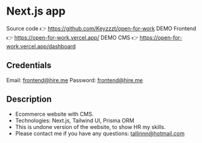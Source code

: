 # Next.js app

Source code 👉 https://github.com/Keyzzzt/open-for-work
DEMO Frontend 👉 https://open-for-work.vercel.app/
DEMO CMS 👉 https://open-for-work.vercel.app/dashboard

## Credentials
Email:  frontend@hire.me
Password: frontend@hire.me

## Description
- Ecommerce website with CMS.
- Technologies: Next.js, Tailwind UI, Prisma ORM
- This is undone version of the website, to show HR my skills.
- Please contact me if you have any questions: tallinnn@hotmail.com

